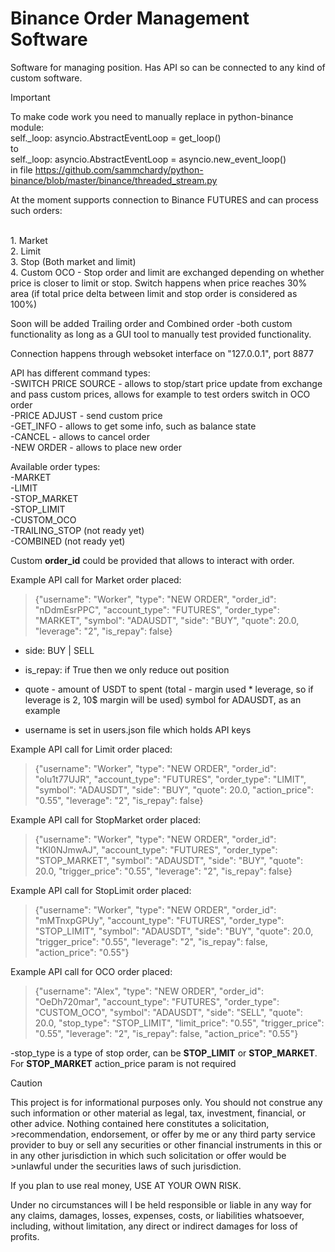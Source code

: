 # Binance Order Management Software

Software for managing position. Has API so can be connected to any kind of custom software.

> [!IMPORTANT]
> To make code work you need to manually replace in python-binance module:
> <br />self._loop: asyncio.AbstractEventLoop = get_loop()
> <br />to
> <br />self._loop: asyncio.AbstractEventLoop = asyncio.new_event_loop() 
> <br />in file https://github.com/sammchardy/python-binance/blob/master/binance/threaded_stream.py


At the moment supports connection to Binance FUTURES and can process  such orders:

<br />1. Market
<br />2. Limit
<br />3. Stop (Both market and limit)
<br />4. Custom OCO - Stop order and limit are exchanged depending on whether price is closer to limit or stop. Switch happens when price reaches 30% area (if total price delta between limit and stop order is considered as 100%)

Soon will be added Trailing order and Combined order -both custom functionality as long as a GUI tool to manually test provided functionality.

Connection happens through websoket interface on "127.0.0.1", port 8877

API has different command types:
<br />-SWITCH PRICE SOURCE - allows to stop/start price update from exchange and pass custom prices, allows for example to test orders switch in OCO order
<br />-PRICE ADJUST - send custom price
<br />-GET_INFO - allows to get some info, such as balance state
<br />-CANCEL - allows to cancel order
<br />-NEW ORDER - allows to place new order

Available order types:
<br />-MARKET
<br />-LIMIT
<br />-STOP_MARKET
<br />-STOP_LIMIT
<br />-CUSTOM_OCO
<br />-TRAILING_STOP (not ready yet)
<br />-COMBINED (not ready yet)

Custom **order_id** could be provided that allows to interact with order.  

Example API call for Market order placed:
> {"username": "Worker", "type": "NEW ORDER", "order_id": "nDdmEsrPPC", "account_type": "FUTURES", "order_type": "MARKET", "symbol": "ADAUSDT", "side": "BUY", "quote": 20.0, "leverage": "2", "is_repay": false}

- side: BUY | SELL

- is_repay: if True then we only reduce out position

- quote - amount of USDT to spent (total -  margin used * leverage, so if leverage is 2, 10$ margin will be used) symbol for ADAUSDT, as an example

- username is set in users.json file which holds API keys


Example API call for Limit order placed:
>{"username": "Worker", "type": "NEW ORDER", "order_id": "olu1t77UJR", "account_type": "FUTURES", "order_type": "LIMIT", "symbol": "ADAUSDT", "side": "BUY", "quote": 20.0, "action_price": "0.55", "leverage": "2", "is_repay": false}

Example API call for StopMarket order placed:
>{"username": "Worker", "type": "NEW ORDER", "order_id": "tKI0NJmwAJ", "account_type": "FUTURES", "order_type": "STOP_MARKET", "symbol": "ADAUSDT", "side": "BUY", "quote": 20.0, "trigger_price": "0.55", "leverage": "2", "is_repay": false}

Example API call for StopLimit order placed:
>{"username": "Worker", "type": "NEW ORDER", "order_id": "mMTnxpGPUy", "account_type": "FUTURES", "order_type": "STOP_LIMIT", "symbol": "ADAUSDT", "side": "BUY", "quote": 20.0, "trigger_price": "0.55", "leverage": "2", "is_repay": false, "action_price": "0.55"}

Example API call for OCO order placed:
>{"username": "Alex", "type": "NEW ORDER", "order_id": "OeDh720mar", "account_type": "FUTURES", "order_type": "CUSTOM_OCO", "symbol": "ADAUSDT", "side": "SELL", "quote": 20.0, "stop_type": "STOP_LIMIT", "limit_price": "0.55", "trigger_price": "0.55", "leverage": "2", "is_repay": false, "action_price": "0.55"}

-stop_type is a type of stop order, can be **STOP_LIMIT** or **STOP_MARKET**. For **STOP_MARKET** action_price param is not required


> [!CAUTION]
> This project is for informational purposes only. You should not construe any such information or other material as legal, tax, investment, financial, or other advice. Nothing contained here constitutes a solicitation, >recommendation, endorsement, or offer by me or any third party service provider to buy or sell any securities or other financial instruments in this or in any other jurisdiction in which such solicitation or offer would be >unlawful under the securities laws of such jurisdiction.
> 
>If you plan to use real money, USE AT YOUR OWN RISK.
>
>Under no circumstances will I be held responsible or liable in any way for any claims, damages, losses, expenses, costs, or liabilities whatsoever, including, without limitation, any direct or indirect damages for loss of profits.
